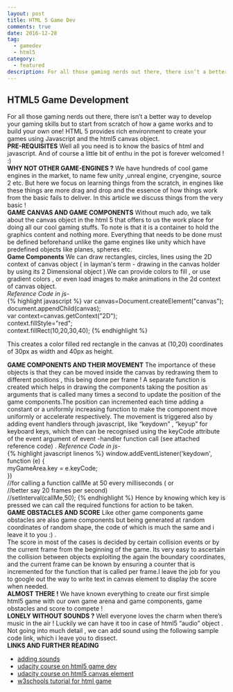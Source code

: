 ```yaml
---
layout: post
title: HTML 5 Game Dev
comments: true
date: 2016-12-28
tag: 
  - gamedev
  - html5
category:
  - featured
description: For all those gaming nerds out there, there isn’t a better way to develop your gaming skills but to start from scratch of how a game works and to build your own one!
---
```

## HTML5 Game Development  
For all those gaming nerds out there, there isn’t a better way to develop your gaming skills but to start from scratch of how a game works and to build your own one!
HTML 5 provides rich environment to create your games using Javascript and the html5 canvas object.<br>
**PRE-REQUISITES** 
Well all you need is to know the basics of html and javascript. And of course a little bit of enthu in the pot is forever welcomed !  :) <br>
**WHY NOT OTHER GAME-ENGINES ?** 
We have hundreds of cool game engines in the market, to name few unity ,unreal engine, cryengine, source 2 etc. But here we focus on learning things from the scratch, in engines like these things are more  drag and drop and the essence of how things work from the basic fails to deliver. In this article we discuss things from the very basic ! <br>
**GAME CANVAS AND GAME COMPONENTS**
Without much ado, we talk about the canvas object in the html 5 that offers to us the work place for doing all our cool gaming stuffs. To note is that it is a container to hold the graphics content and nothing more. Everything that needs to be done must be defined beforehand unlike the game engines like unity which have predefined objects like planes, spheres etc. <br>
**Game Components** 
We can draw rectangles, circles, lines using the 2D context of canvas object ( in layman's term - drawing in the canvas holder by using its 2 Dimensional object ).We can provide colors to fill , or use gradient colors , or even load images to make animations in the 2d context of canvas object.<br>
_Reference Code in js-_ <br>
{% highlight javascript %}
var canvas=Document.createElement("canvas");  
document.appendChild(canvas);  
var context=canvas.getContext("2D");  
context.fillStyle="red";  
context.fillRect(10,20,30,40);
{% endhighlight %}

This creates a color filled red rectangle in the canvas at (10,20) coordinates of 30px as width and 40px as height. <br>


**GAME COMPONENTS AND THEIR MOVEMENT** 
The importance of these objects is that they can be moved inside the canvas by redrawing them to different positions , this being done per frame ! A separate function is created which helps in drawing the components taking the position as arguments that is called many times a second to update the position of the game components.The position can incremented each time adding a constant or a uniformly increasing function to make the component move uniformly or accelerate respectively.
The movement is triggered also by adding event handlers through javascript, like “keydown” , “keyup” for keyboard keys, which then can be recognised using the keyCode attribute of the event argument of event -handler function call (see attached reference code) .
_Reference Code in js-_ <br>
{% highlight javascript linenos %}
window.addEventListener('keydown', function (e) {  
        myGameArea.key = e.keyCode;  
        })  
//for calling a function callMe at 50 every milliseconds ( or  
//better say 20 frames per second)  
//setInterval(callMe,50); 
{% endhighlight %}
Hence by knowing which key is pressed we can call the required functions for action to be taken. <br>
**GAME OBSTACLES AND SCORE** 
Like other game components game obstacles are also game components but being generated at random coordinates of random shape, the code of which is much the same and i leave it to you :) .  
The score in most of the cases is decided by certain collision events or by the current frame from the beginning of the game.
Its very easy to ascertain the collision between objects exploiting the again the boundary coordinates, and the current frame can be known by ensuring a  counter that is incremented for the function that is called per frame.I leave the job for you to google out the way to write text in canvas element to display the score when needed. <br>
**ALMOST THERE !**
We  have known  everything to create our first simple html5 game with our own game arena and game components, game obstacles and score to compete ! <br>
**LONELY WITHOUT SOUNDS ?**
Well everyone loves the charm when there’s music in the air ! Luckily we can have it too in case of html5 “audio” object . Not going into much detail , we can add sound using the following sample code link, which i leave you to dissect. <br>
**LINKS AND FURTHER READING**
* [adding sounds](http://home.iitk.ac.in/~akashdut/sounddev.txt)
* [udacity course on html5 game dev](https://www.udacity.com/course/html5-game-development--cs255)
* [udacity course on html5 canvas element](https://www.udacity.com/course/html5-canvas--ud292)
* [w3schools tutorial for html game](https://www.w3schools.com/graphics/game_components.asp)<br>

